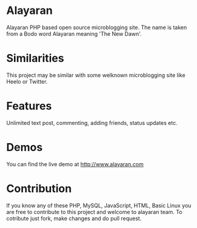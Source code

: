 Alayaran
========

Alayaran PHP based open source microblogging site. The name is taken from a Bodo word Alayaran meaning 'The New Dawn'.

Similarities
============

This project may be similar with some welknown microblogging site like Heelo or Twitter.

Features
========

Unlimited text post, commenting, adding friends, status updates etc.

Demos
=====
You can find the live demo at http://www.alayaran.com

Contribution
============
If you know any of these PHP, MySQL, JavaScript, HTML, Basic Linux you are free to contribute to this project and welcome to alayaran team.
To cotribute just fork, make changes and do pull request.
